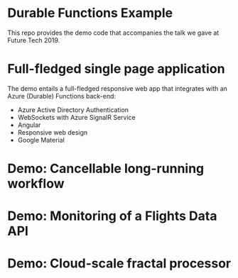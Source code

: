 # Durable Functions Example
This repo provides the demo code that accompanies the talk we gave at Future Tech 2019.

# Full-fledged single page application
The demo entails a full-fledged responsive web app that integrates with an Azure (Durable) Functions back-end:
* Azure Active Directory Authentication
* WebSockets with Azure SignalR Service
* Angular
* Responsive web design
* Google Material

# Demo: Cancellable long-running workflow

# Demo: Monitoring of a Flights Data API

# Demo: Cloud-scale fractal processor

